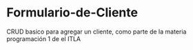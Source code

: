 # Formulario-de-Cliente
CRUD basico para agregar un cliente, como parte de la materia programación 1 de el ITLA
